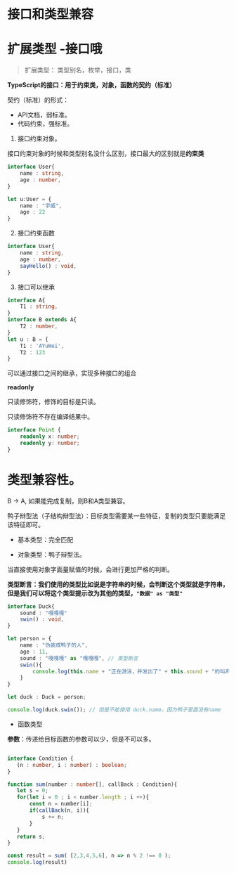 # 接口和类型兼容

# 扩展类型 -接口哦

> 扩展类型： 类型别名，枚举，接口，类

**TypeScript的接口：用于约束类，对象，函数的契约（标准）**

契约（标准）的形式：
- API文档，弱标准。
- 代码约束，强标准。

1. 接口约束对象。

接口约束对象的时候和类型别名没什么区别，接口最大的区别就是**约束类**

```ts
interface User{
    name : string,
    age : number,
}

let u:User = {
    name : "宇威",
    age : 22
}
```

2. 接口约束函数
```ts
interface User{
    name : string,
    age : number,
    sayHello() : void,
}
```

3. 接口可以继承
```ts
interface A{
    T1 : string,
}
interface B extends A{
    T2 : number,
}
let u : B = {
    T1 : 'AYuWei',
    T2 : 123
}
```
可以通过接口之间的继承，实现多种接口的组合

**readonly**

只读修饰符，修饰的目标是只读。

只读修饰符不存在编译结果中。

```ts
interface Point {
    readonly x: number;
    readonly y: number;
}
```


# 类型兼容性。

B -> A, 如果能完成复制，则B和A类型兼容。

鸭子辩型法（子结构辩型法）：目标类型需要某一些特征，复制的类型只要能满足该特征即可。

- 基本类型：完全匹配

- 对象类型：鸭子辩型法。

当直接使用对象字面量赋值的时候，会进行更加严格的判断。

**类型断言：我们使用的类型比如说是字符串的时候，会判断这个类型就是字符串，但是我们可以将这个类型提示改为其他的类型，`"数据" as "类型"`**

```ts
interface Duck{
    sound : "嘎嘎嘎"
    swin() : void,
}

let person = {
    name : "伪装成鸭子的人",
    age : 11,
    sound : "嘎嘎嘎" as "嘎嘎嘎", // 类型断言
    swin(){
        console.log(this.name + "正在游泳，并发出了" + this.sound + "的叫声！")
    }
}

let duck : Duck = person;

console.log(duck.swin()); // 但是不能使用 duck.name，因为鸭子里面没有name
```

- 函数类型

 **参数**：传递给目标函数的参数可以少，但是不可以多。

 ```ts

interface Condition {
    (n : number, i : number) : boolean;
}

function sum(number : number[], callBack : Condition){
    let s = 0;
    for(let i = 0 ; i < number.length ; i ++){
        const n = number[i];
        if(callBack(n, i)){
            s += n;
        }
    }
    return s;
}

const result = sum( [2,3,4,5,6], n => n % 2 !== 0 );
console.log(result)
 ```